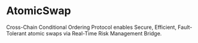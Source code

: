 # AtomicSwap
Cross-Chain Conditional Ordering Protocol enables Secure, Efficient, Fault-Tolerant atomic swaps via Real-Time Risk Management Bridge.
